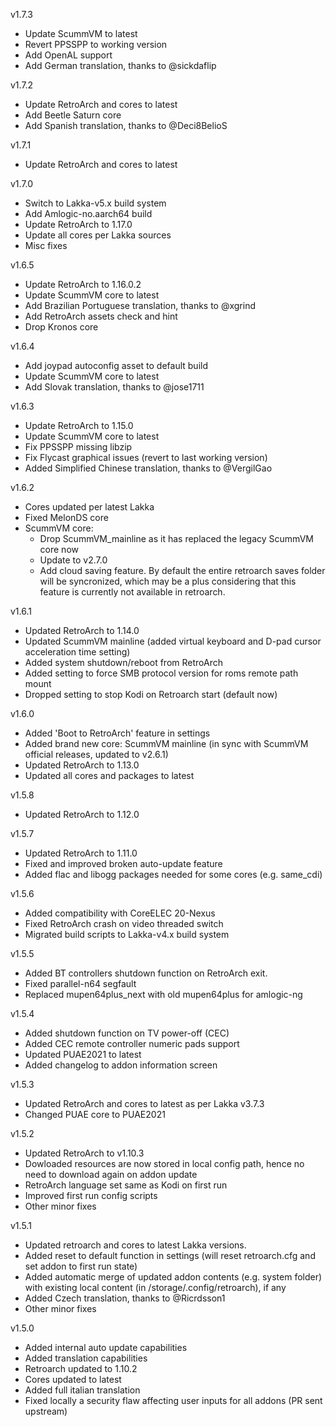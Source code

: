 v1.7.3
 - Update ScummVM to latest
 - Revert PPSSPP to working version
 - Add OpenAL support
 - Add German translation, thanks to @sickdaflip

v1.7.2
 - Update RetroArch and cores to latest
 - Add Beetle Saturn core
 - Add Spanish translation, thanks to @Deci8BelioS
 
v1.7.1
 - Update RetroArch and cores to latest

v1.7.0
 - Switch to Lakka-v5.x build system
 - Add Amlogic-no.aarch64 build
 - Update RetroArch to 1.17.0
 - Update all cores per Lakka sources
 - Misc fixes

v1.6.5
 - Update RetroArch to 1.16.0.2
 - Update ScummVM core to latest
 - Add Brazilian Portuguese translation, thanks to @xgrind
 - Add RetroArch assets check and hint
 - Drop Kronos core

v1.6.4
 - Add joypad autoconfig asset to default build
 - Update ScummVM core to latest
 - Add Slovak translation, thanks to @jose1711

v1.6.3
 - Update RetroArch to 1.15.0
 - Update ScummVM core to latest
 - Fix PPSSPP missing libzip
 - Fix Flycast graphical issues (revert to last working version)
 - Added Simplified Chinese translation, thanks to @VergilGao 

v1.6.2
 - Cores updated per latest Lakka
 - Fixed MelonDS core
 - ScummVM core:
   * Drop ScummVM_mainline as it has replaced the legacy ScummVM core now
   * Update to v2.7.0
   * Add cloud saving feature. By default the entire retroarch saves folder will be syncronized, which may be a plus considering that this feature is currently not available in retroarch.

v1.6.1
 - Updated RetroArch to 1.14.0
 - Updated ScummVM mainline (added virtual keyboard and D-pad cursor acceleration time setting)
 - Added system shutdown/reboot from RetroArch
 - Added setting to force SMB protocol version for roms remote path mount
 - Dropped setting to stop Kodi on Retroarch start (default now)

v1.6.0
 - Added 'Boot to RetroArch' feature in settings
 - Added brand new core: ScummVM mainline (in sync with ScummVM official releases, updated to v2.6.1)
 - Updated RetroArch to 1.13.0
 - Updated all cores and packages to latest

v1.5.8
 - Updated RetroArch to 1.12.0

v1.5.7
 - Updated RetroArch to 1.11.0
 - Fixed and improved broken auto-update feature
 - Added flac and libogg packages needed for some cores (e.g. same_cdi)

v1.5.6
 - Added compatibility with CoreELEC 20-Nexus
 - Fixed RetroArch crash on video threaded switch
 - Migrated build scripts to Lakka-v4.x build system

v1.5.5
 - Added BT controllers shutdown function on RetroArch exit.
 - Fixed parallel-n64 segfault
 - Replaced mupen64plus_next with old mupen64plus for amlogic-ng

v1.5.4
 - Added shutdown function on TV power-off (CEC)
 - Added CEC remote controller numeric pads support 
 - Updated PUAE2021 to latest
 - Added changelog to addon information screen

v1.5.3
 - Updated RetroArch and cores to latest as per Lakka v3.7.3
 - Changed PUAE core to PUAE2021

v1.5.2
 - Updated RetroArch to v1.10.3
 - Dowloaded resources are now stored in local config path, hence no need to download again on addon update
 - RetroArch language set same as Kodi on first run
 - Improved first run config scripts
 - Other minor fixes

v1.5.1
 - Updated retroarch and cores to latest Lakka versions.
 - Added reset to default function in settings (will reset retroarch.cfg and set addon to first run state)
 - Added automatic merge of updated addon contents (e.g. system folder) with existing local content (in /storage/.config/retroarch), if any
 - Added Czech translation, thanks to @Ricrdsson1
 - Other minor fixes

v1.5.0
 - Added internal auto update capabilities
 - Added translation capabilities
 - Retroarch updated to 1.10.2
 - Cores updated to latest
 - Added full italian translation
 - Fixed locally a security flaw affecting user inputs for all addons (PR sent upstream)
